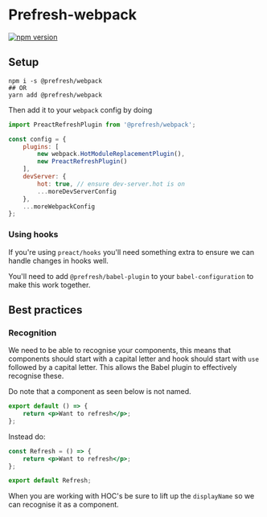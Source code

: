 # Prefresh-webpack

[![npm version](https://badgen.net/npm/v/@prefresh/webpack)](https://www.npmjs.com/package/@prefresh/webpack)

## Setup

```
npm i -s @prefresh/webpack
## OR
yarn add @prefresh/webpack
```

Then add it to your `webpack` config by doing

```js
import PreactRefreshPlugin from '@prefresh/webpack';

const config = {
	plugins: [
		new webpack.HotModuleReplacementPlugin(),
		new PreactRefreshPlugin()
	],
	devServer: {
		hot: true, // ensure dev-server.hot is on
		...moreDevServerConfig
	},
	...moreWebpackConfig
};
```

### Using hooks

If you're using `preact/hooks` you'll need something extra to ensure we can handle
changes in hooks well.

You'll need to add `@prefresh/babel-plugin` to your `babel-configuration` to make this
work together.

## Best practices

### Recognition

We need to be able to recognise your components, this means that components should
start with a capital letter and hook should start with `use` followed by a capital letter.
This allows the Babel plugin to effectively recognise these.

Do note that a component as seen below is not named.

```jsx
export default () => {
	return <p>Want to refresh</p>;
};
```

Instead do:

```jsx
const Refresh = () => {
	return <p>Want to refresh</p>;
};

export default Refresh;
```

When you are working with HOC's be sure to lift up the `displayName` so we can
recognise it as a component.
